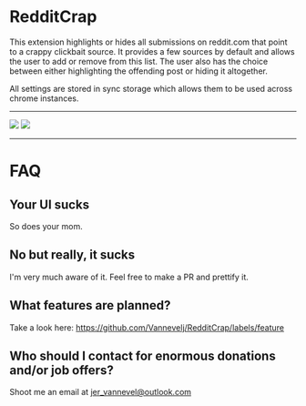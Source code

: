 # RedditCrap
This extension highlights or hides all submissions on reddit.com that point to a crappy clickbait source.
It provides a few sources by default and allows the user to add or remove from this list. The user also has the choice between either highlighting the offending post or hiding it altogether.

All settings are stored in sync storage which allows them to be used across chrome instances.

---

<img src="https://cloud.githubusercontent.com/assets/2777107/13683338/6effbd0e-e706-11e5-8c17-7b366ecd59ce.PNG">

<img src="https://cloud.githubusercontent.com/assets/2777107/13683342/703214ec-e706-11e5-9e8f-3b473089e60d.PNG">

---

# FAQ

## Your UI sucks

So does your mom.

## No but really, it sucks

I'm very much aware of it. Feel free to make a PR and prettify it.

## What features are planned?

Take a look here: https://github.com/Vannevelj/RedditCrap/labels/feature

## Who should I contact for enormous donations and/or job offers?

Shoot me an email at jer_vannevel@outlook.com
